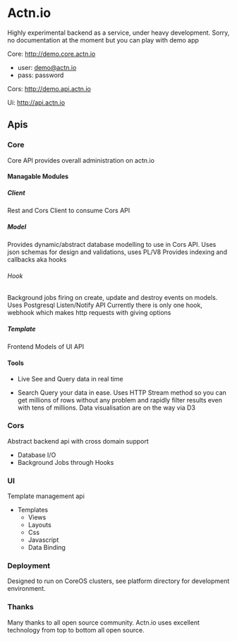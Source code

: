# Actn.io

Highly experimental backend as a service, under heavy development. 
Sorry, no documentation at the moment but you can play with demo app

Core: http://demo.core.actn.io  

- user: demo@actn.io
- pass: password 

Cors: http://demo.api.actn.io  

Ui: http://api.actn.io

## Apis

### Core
Core API provides overall administration on actn.io

#### Managable Modules

##### Client
Rest and Cors Client to consume Cors API

##### Model
Provides dynamic/abstract database modelling to use in Cors API.
Uses json schemas for design and validations, uses PL/V8
Provides indexing and callbacks aka hooks

###### Hook
Background jobs firing on create, update and destroy events on models. 
Uses Postgresql Listen/Notify API
Currently there is only one hook, webhook which makes http requests with giving options

##### Template  

Frontend Models of UI API

#### Tools
- Live 
See and Query data in real time

- Search
Query your data in ease. Uses HTTP Stream method so you can get millions of rows without any problem and rapidly filter results even with tens of millions. 
Data visualisation are on the way via D3

### Cors
Abstract backend api with cross domain support
- Database I/O
- Background Jobs through Hooks

### UI
Template management api  

- Templates
  - Views
  - Layouts
  - Css  
  - Javascript
  - Data Binding

### Deployment
Designed to run on CoreOS clusters, see platform directory for development environment.
  
### Thanks
Many thanks to all open source community. Actn.io uses excellent technology from top to bottom all open source.
